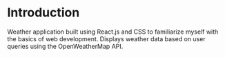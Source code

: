 # Introduction

Weather application built using React.js and CSS to familiarize myself with the basics of web development. Displays weather data based on user queries using the OpenWeatherMap API.

